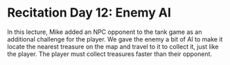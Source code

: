 # Recitation Day 12: Enemy AI #

In this lecture, Mike added an NPC opponent to the tank game as an additional challenge for the player. We gave the enemy a bit of AI to make it locate the nearest treasure on the map and travel to it to collect it, just like the player. The player must collect treasures faster than their opponent.